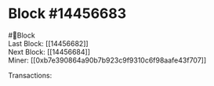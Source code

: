 
Block #14456683
===============
  
#🧊Block  
Last Block: [[14456682]]  
Next Block: [[14456684]]  
Miner: [[0xb7e390864a90b7b923c9f9310c6f98aafe43f707]]  

 Transactions:
